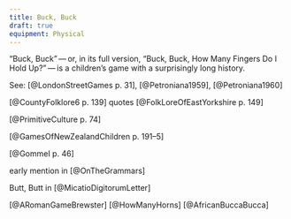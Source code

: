 ```yaml
---
title: Buck, Buck
draft: true
equipment: Physical
---
```


<p class="lead">
“<span class="aka">Buck, Buck</span>” — or, in its full version, “<span class="aka">Buck, Buck, How Many Fingers Do I Hold Up?</span>” — is a children’s game with a surprisingly long history.
</p>

<!-- excerpt -->


See: [@LondonStreetGames p. 31], [@Petroniana1959], [@Petroniana1960]

[@CountyFolklore6 p. 139] quotes [@FolkLoreOfEastYorkshire p. 149]

[@PrimitiveCulture p. 74]

[@GamesOfNewZealandChildren p. 191–5]

[@GommeI p. 46]

early mention in [@OnTheGrammars]

Butt, Butt in [@MicatioDigitorumLetter]

[@ARomanGameBrewster] [@HowManyHorns] [@AfricanBuccaBucca] 
